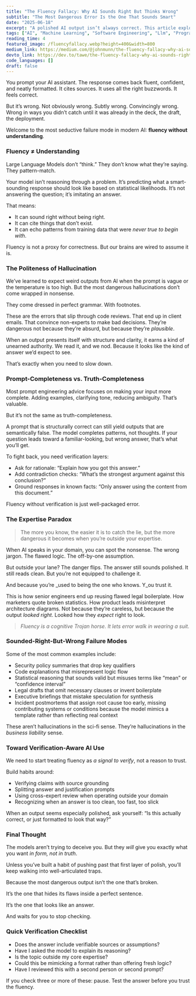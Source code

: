 ```yaml
---
title: "The Fluency Fallacy: Why AI Sounds Right But Thinks Wrong"
subtitle: "The Most Dangerous Error Is the One That Sounds Smart"
date: "2025-06-18"
excerpt: "A polished AI output isn’t always correct. This article explores how fluency misleads users, and how to spot when “looks right” is dangerously wrong."
tags: ["AI", "Machine Learning", "Software Engineering", "Llm", "Programming"]
reading_time: 4
featured_image: /fluencyfallacy.webp?height=400&width=800
medium_link: https://medium.com/@johnmunn/the-fluency-fallacy-why-ai-sounds-right-but-thinks-wrong-df5e31030e33
devto_link: https://dev.to/tawe/the-fluency-fallacy-why-ai-sounds-right-but-thinks-wrong-23dn
code_languages: []
draft: false
---
```


You prompt your AI assistant. The response comes back fluent, confident, and neatly formatted. It cites sources. It uses all the right buzzwords. It feels correct.

But it’s wrong. Not obviously wrong. Subtly wrong. Convincingly wrong. Wrong in ways you didn’t catch until it was already in the deck, the draft, the deployment.

Welcome to the most seductive failure mode in modern AI: **fluency without understanding**.

### Fluency ≠ Understanding

Large Language Models don’t “think.” They don’t know what they’re saying. They pattern-match.

Your model isn’t reasoning through a problem. It’s predicting what a smart-sounding response should look like based on statistical likelihoods. It’s not answering the question; it’s imitating an answer.

That means:

- It can sound right without being right.
- It can cite things that don’t exist.
- It can echo patterns from training data that were _never true to begin with_.

Fluency is not a proxy for correctness. But our brains are wired to assume it is.

### The Politeness of Hallucination

We’ve learned to expect weird outputs from AI when the prompt is vague or the temperature is too high. But the most dangerous hallucinations don’t come wrapped in nonsense.

They come dressed in perfect grammar. With footnotes.

These are the errors that slip through code reviews. That end up in client emails. That convince non-experts to make bad decisions. They’re dangerous not because they’re absurd, but because they’re _plausible_.

When an output presents itself with structure and clarity, it earns a kind of unearned authority. We read it, and we nod. Because it looks like the kind of answer we’d expect to see.

That’s exactly when you need to slow down.

### Prompt-Completeness vs. Truth-Completeness

Most prompt engineering advice focuses on making your input more complete. Adding examples, clarifying tone, reducing ambiguity. That’s valuable.

But it’s not the same as truth-completeness.

A prompt that is structurally correct can still yield outputs that are semantically false. The model completes patterns, not thoughts. If your question leads toward a familiar-looking, but wrong answer, that’s what you’ll get.

To fight back, you need verification layers:

- Ask for rationale: “Explain how you got this answer.”
- Add contradiction checks: “What’s the strongest argument against this conclusion?”
- Ground responses in known facts: “Only answer using the content from this document.”

Fluency without verification is just well-packaged error.

### The Expertise Paradox

> The more you know, the easier it is to catch the lie, but the more dangerous it becomes when you’re outside your expertise.

When AI speaks in your domain, you can spot the nonsense. The wrong jargon. The flawed logic. The off-by-one assumption.

But outside your lane? The danger flips. The answer still sounds polished. It still reads clean. But you’re not equipped to challenge it.

And because you’re _used to being the one who knows. Y_ou trust it.

This is how senior engineers end up reusing flawed legal boilerplate. How marketers quote broken statistics. How product leads misinterpret architecture diagrams. Not because they’re careless, but because the output _looked right_. Looked how they _expect_ right to look.

> _Fluency is a cognitive Trojan horse. It lets error walk in wearing a suit._

### Sounded-Right-But-Wrong Failure Modes

Some of the most common examples include:

- Security policy summaries that drop key qualifiers
- Code explanations that misrepresent logic flow
- Statistical reasoning that sounds valid but misuses terms like “mean” or “confidence interval”
- Legal drafts that omit necessary clauses or invent boilerplate
- Executive briefings that mistake speculation for synthesis
- Incident postmortems that assign root cause too early, missing contributing systems or conditions because the model mimics a template rather than reflecting real context

These aren’t hallucinations in the sci-fi sense. They’re hallucinations in the _business liability_ sense.

### Toward Verification-Aware AI Use

We need to start treating fluency as _a signal to verify_, not a reason to trust.

Build habits around:

- Verifying claims with source grounding
- Splitting answer and justification prompts
- Using cross-expert review when operating outside your domain
- Recognizing when an answer is too clean, too fast, too slick

When an output seems especially polished, ask yourself: “Is this actually correct, or just formatted to look that way?”

### Final Thought

The models aren’t trying to deceive you. But they _will_ give you exactly what you want _in form, not in truth_.

Unless you’ve built a habit of pushing past that first layer of polish, you’ll keep walking into well-articulated traps.

Because the most dangerous output isn’t the one that’s broken.

It’s the one that hides its flaws inside a perfect sentence.

It’s the one that looks like an answer.

And waits for you to stop checking.

### Quick Verification Checklist

- Does the answer include verifiable sources or assumptions?
- Have I asked the model to explain its reasoning?
- Is the topic outside my core expertise?
- Could this be mimicking a format rather than offering fresh logic?
- Have I reviewed this with a second person or second prompt?

If you check three or more of these: pause. Test the answer before you trust the fluency.